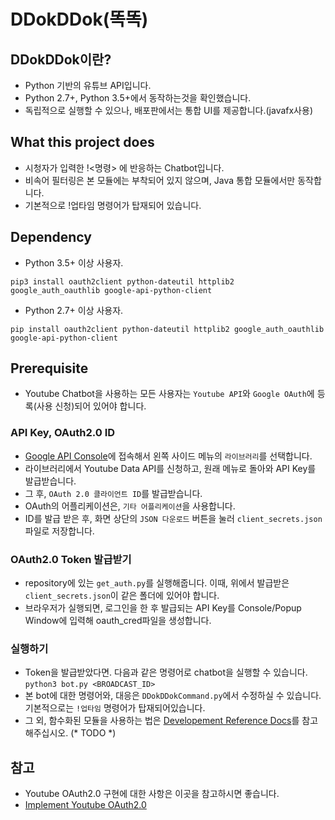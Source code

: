 # DDokDDok(똑똑)

## DDokDDok이란?
* Python 기반의 유튜브 API입니다.
* Python 2.7+, Python 3.5+에서 동작하는것을 확인했습니다.
* 독립적으로 실행할 수 있으나, 배포판에서는 통합 UI를 제공합니다.(javafx사용)

## What this project does
* 시청자가 입력한 !<명령> 에 반응하는 Chatbot입니다.
* 비속어 필터링은 본 모듈에는 부착되어 있지 않으며, Java 통합 모듈에서만 동작합니다.
* 기본적으로 !업타임 명령어가 탑재되어 있습니다.

## Dependency
* Python 3.5+ 이상 사용자.
```
pip3 install oauth2client python-dateutil httplib2 google_auth_oauthlib google-api-python-client
```
* Python 2.7+ 이상 사용자.
```
pip install oauth2client python-dateutil httplib2 google_auth_oauthlib google-api-python-client
```

## Prerequisite
* Youtube Chatbot을 사용하는 모든 사용자는 `Youtube API`와 `Google OAuth`에 등록(사용 신청)되어 있어야 합니다.

### API Key, OAuth2.0 ID
* [Google API Console](https://console.developers.google.com/apis)에 접속해서 왼쪽 사이드 메뉴의 `라이브러리`를 선택합니다.
* 라이브러리에서 Youtube Data API를 신청하고, 원래 메뉴로 돌아와 API Key를 발급받습니다.
* 그 후, `OAuth 2.0 클라이언트 ID`를 발급받습니다.
 * OAuth의 어플리케이션은, `기타 어플리케이션`을 사용합니다.
 * ID를 발급 받은 후, 화면 상단의 `JSON 다운로드` 버튼을 눌러 `client_secrets.json`파일로 저장합니다.

### OAuth2.0 Token 발급받기
* repository에 있는 `get_auth.py`를 실행해줍니다. 이때, 위에서 발급받은 `client_secrets.json`이 같은 폴더에 있어야 합니다.
* 브라우저가 실행되면, 로그인을 한 후 발급되는 API Key를 Console/Popup Window에 입력해 oauth_cred파일을 생성합니다.
### 실행하기
* Token을 발급받았다면. 다음과 같은 명령어로 chatbot을 실행할 수 있습니다.
```python3 bot.py <BROADCAST_ID>```
* 본 bot에 대한 명령어와, 대응은 `DDokDDokCommand.py`에서 수정하실 수 있습니다. 기본적으로는 `!업타임` 명령어가 탑재되어있습니다.
* 그 외, 함수화된 모듈을 사용하는 법은 [Developement Reference Docs]()를 참고해주십시오. (* TODO *)

## 참고
* Youtube OAuth2.0 구현에 대한 사항은 이곳을 참고하시면 좋습니다.
* [Implement Youtube OAuth2.0](https://developers.google.com/youtube/v3/guides/authentication?hl=ko)
